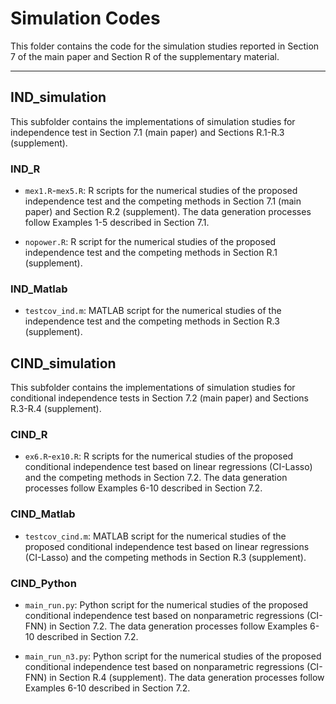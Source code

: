 # Simulation Codes

This folder contains the code for the simulation studies reported in Section 7  of the main paper and Section R of the supplementary material.  

 
---


## IND_simulation
This subfolder contains the implementations of simulation studies for independence test in Section 7.1 (main paper) and Sections R.1-R.3 (supplement).

### IND_R

-  `mex1.R`-`mex5.R`: R scripts for the numerical studies  of the proposed independence test and the competing methods in Section 7.1 (main paper) and Section R.2 (supplement). The data generation processes follow Examples 1-5 described in Section 7.1.

- `nopower.R`: R script for the numerical studies of the proposed independence test and the competing methods  in Section R.1 (supplement).  


### IND_Matlab

- `testcov_ind.m`: MATLAB script for the numerical studies of the independence test  and the competing methods  in Section R.3 (supplement).


## CIND_simulation
This subfolder contains the implementations of simulation studies for conditional independence tests in Section 7.2 (main paper) and Sections R.3-R.4 (supplement).

### CIND_R

- `ex6.R`-`ex10.R`: R scripts for the numerical studies of the proposed conditional independence test based on linear regressions (CI-Lasso) and the competing methods in Section 7.2. The data generation processes follow Examples 6-10 described in Section 7.2.

### CIND_Matlab

- `testcov_cind.m`: MATLAB script for the numerical studies of the proposed conditional independence test based on linear regressions (CI-Lasso) and the competing methods in Section R.3 (supplement).

### CIND_Python

- `main_run.py`: Python script for the numerical studies of the proposed conditional independence test based on nonparametric regressions (CI-FNN) in Section 7.2. The data generation processes follow Examples 6-10 described in Section 7.2.

- `main_run_n3.py`: Python script for the numerical studies of the proposed conditional independence test based on nonparametric regressions (CI-FNN) in Section R.4 (supplement). The data generation processes follow Examples 6-10 described in Section 7.2.




